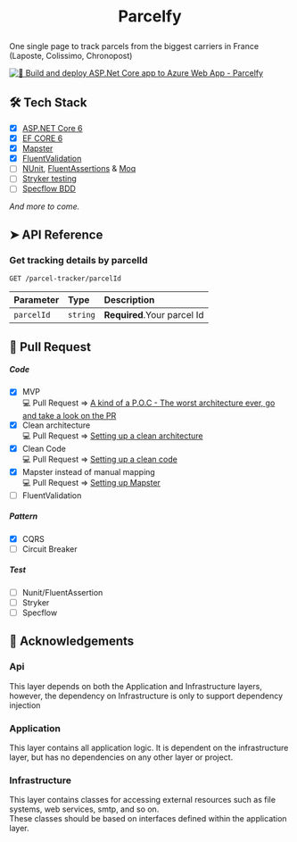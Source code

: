 # <p align="center">Parcelfy</p>
  
One single page to track parcels from the biggest carriers in France (Laposte, Colissimo, Chronopost)

[![🚀 Build and deploy ASP.Net Core app to Azure Web App - Parcelfy](https://github.com/TheoImadLadal/parcelfy/actions/workflows/main_parcelfy.yml/badge.svg)](https://github.com/TheoImadLadal/parcelfy/actions/workflows/main_parcelfy.yml)
    
        
## 🛠️ Tech Stack
* [x] [ASP.NET Core 6](https://docs.microsoft.com/en-us/aspnet/core/introduction-to-aspnet-core)
* [x] [EF CORE 6](https://learn.microsoft.com/fr-fr/ef/core/what-is-new/ef-core-6.0/whatsnew)
* [x] [Mapster](https://github.com/MapsterMapper/Mapster)
* [x] [FluentValidation](https://fluentvalidation.net/)
* [ ] [NUnit](https://nunit.org/), [FluentAssertions](https://fluentassertions.com/) & [Moq](https://github.com/moq)
* [ ] [Stryker testing](https://stryker-mutator.io/)
* [ ] [Specflow BDD](https://specflow.org/)
 
*And more to come.*    
     

## ➤ API Reference 

### Get tracking details by parcelId
```http
GET /parcel-tracker/parcelId
```
| Parameter | Type     | Description                       |
| :-------- | :------- | :-------------------------------- |
| `parcelId` | `string` | **Required**.Your parcel Id |
        



## 🧐 Pull Request
##### Code
- [X] MVP <br/>
💻 Pull Request => [A kind of a P.O.C - The worst architecture ever, go and take a look on the PR](https://github.com/TheoImadLadal/parcelfy/pull/3/files)
- [X] Clean architecture <br/> 
💻 Pull Request => [Setting up a clean architecture](https://github.com/TheoImadLadal/parcelfy/pull/5/files)
- [X] Clean Code <br/>
💻 Pull Request => [Setting up a clean code](https://github.com/TheoImadLadal/parcelfy/pull/8/files)
- [X] Mapster instead of manual mapping <br/>
💻 Pull Request => [Setting up Mapster](https://github.com/TheoImadLadal/parcelfy/pull/9/files)
- [ ] FluentValidation

##### Pattern 
- [X] CQRS
- [ ] Circuit Breaker

##### Test
- [ ] Nunit/FluentAssertion
- [ ] Stryker
- [ ] Specflow        
        
## 🙇 Acknowledgements      

### Api
This layer depends on both the Application and Infrastructure layers, however, the dependency on Infrastructure is only to support dependency injection

### Application
This layer contains all application logic. It is dependent on the infrastructure layer, but has no dependencies on any other layer or project.

### Infrastructure
This layer contains classes for accessing external resources such as file systems, web services, smtp, and so on. <br/>
These classes should be based on interfaces defined within the application layer.
        

        
